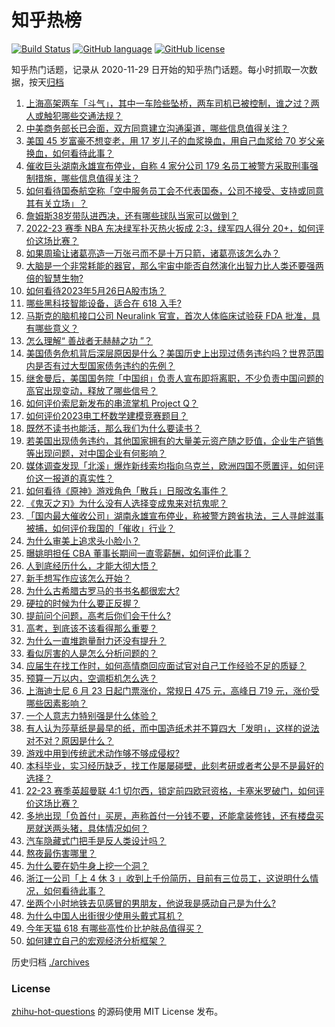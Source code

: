 # 知乎热榜
[![Build Status](https://github.com/ToWeLong/zhihu-hot-questions/workflows/CI/badge.svg)](https://github.com/ToWeLong/zhihu-hot-questions/actions)
[![GitHub language](https://img.shields.io/badge/language-golang-orange.svg)](https://golang.org/)
[![GitHub license](https://img.shields.io/github/license/ToWeLong/zhihu-hot-questions)](https://github.com/ToWeLong/zhihu-hot-questions/blob/main/LICENSE)

知乎热门话题，记录从 2020-11-29 日开始的知乎热门话题。每小时抓取一次数据，按天[归档](./archives)

<!-- BEGIN -->

1. [上海高架两车「斗气」，其中一车险些坠桥，两车司机已被控制，谁之过？两人或触犯哪些交通法规？](https://www.zhihu.com/question/602930753)
1. [中美商务部长已会面，双方同意建立沟通渠道，哪些信息值得关注？](https://www.zhihu.com/question/603100567)
1. [美国 45 岁富豪不想变老，用 17 岁儿子的血浆换血，用自己血浆给 70 岁父亲换血，如何看待此事？](https://www.zhihu.com/question/602746673)
1. [催收巨头湖南永雄宣布停业，自称 4 家分公司 179 名员工被警方采取刑事强制措施，哪些信息值得关注？](https://www.zhihu.com/question/602921758)
1. [如何看待国泰航空称「空中服务员工会不代表国泰，公司不接受、支持或同意其有关立场」？](https://www.zhihu.com/question/602951245)
1. [詹姆斯38岁带队进西决，还有哪些球队当家可以做到？](https://www.zhihu.com/question/602554847)
1. [2022-23 赛季 NBA 东决绿军扑灭热火扳成 2:3，绿军四人得分 20+，如何评价这场比赛？](https://www.zhihu.com/question/603098666)
1. [如果周瑜让诸葛亮造一万张弓而不是十万只箭，诸葛亮该怎么办？](https://www.zhihu.com/question/599180204)
1. [大脑是一个非常耗能的器官，那么宇宙中能否自然演化出智力比人类还要强两倍的智慧生物?](https://www.zhihu.com/question/602635757)
1. [如何看待2023年5月26日A股市场？](https://www.zhihu.com/question/603003300)
1. [哪些黑科技智能设备，适合在 618 入手?](https://www.zhihu.com/question/602400245)
1. [马斯克的脑机接口公司 Neuralink 官宣，首次人体临床试验获 FDA 批准，具有哪些意义？](https://www.zhihu.com/question/603099259)
1. [怎么理解“ 善战者无赫赫之功 ”？](https://www.zhihu.com/question/409246699)
1. [美国债务危机背后深层原因是什么？美国历史上出现过债务违约吗？世界范围内是否有过大型国家债务违约的先例？](https://www.zhihu.com/question/602978037)
1. [继舍曼后，美国国务院「中国组」负责人宣布即将离职，不少负责中国问题的高官出现变动，释放了哪些信号？](https://www.zhihu.com/question/602926143)
1. [如何评价索尼新发布的串流掌机 Project Q？](https://www.zhihu.com/question/602904141)
1. [如何评价2023电工杯数学建模竞赛题目？](https://www.zhihu.com/question/602923506)
1. [既然不读书也能活，那么我们为什么要读书？](https://www.zhihu.com/question/602529882)
1. [若美国出现债务违约，其他国家拥有的大量美元资产随之贬值，企业生产销售等出现问题，对中国企业有何影响？](https://www.zhihu.com/question/602978679)
1. [媒体调查发现「北溪」爆炸新线索均指向乌克兰，欧洲四国不愿置评，如何评价这一报道的真实性？](https://www.zhihu.com/question/602514900)
1. [如何看待《原神》游戏角色「散兵」日服改名事件？](https://www.zhihu.com/question/602909061)
1. [《鬼灭之刃》为什么没有人选择变成鬼来对抗鬼呢？](https://www.zhihu.com/question/510896411)
1. [「国内最大催收公司」湖南永雄宣布停业，称被警方跨省执法，三人寻衅滋事被捕，如何评价我国的「催收」行业？](https://www.zhihu.com/question/602932951)
1. [为什么审美上追求头小脸小？](https://www.zhihu.com/question/296908297)
1. [曝姚明担任 CBA 董事长期间一直零薪酬，如何评价此事？](https://www.zhihu.com/question/602953014)
1. [人到底经历什么，才能大彻大悟？](https://www.zhihu.com/question/600714845)
1. [新手想写作应该怎么开始？](https://www.zhihu.com/question/559374801)
1. [为什么古希腊古罗马的书书名都很宏大?](https://www.zhihu.com/question/602389731)
1. [硬拉的时候为什么要正反握？](https://www.zhihu.com/question/597213743)
1. [提前问个问题，高考后你们会干什么?](https://www.zhihu.com/question/602695797)
1. [高考，到底该不该看得那么重要？](https://www.zhihu.com/question/602841168)
1. [为什么一直堆跑量耐力还没有提升？](https://www.zhihu.com/question/602223470)
1. [看似厉害的人是怎么分析问题的？](https://www.zhihu.com/question/304174916)
1. [应届生在找工作时，如何高情商回应面试官对自己工作经验不足的质疑？](https://www.zhihu.com/question/602860867)
1. [预算一万以内，空调柜机怎么选？](https://www.zhihu.com/question/585897381)
1. [上海迪士尼 6 月 23 日起门票涨价，常规日 475 元，高峰日 719 元，涨价受哪些因素影响？](https://www.zhihu.com/question/603035246)
1. [一个人意志力特别强是什么体验？](https://www.zhihu.com/question/268534331)
1. [有人认为莎草纸是最早的纸，而中国造纸术并不算四大「发明」，这样的说法对不对？原因是什么？](https://www.zhihu.com/question/67478269)
1. [游戏中用到传统武术动作够不够成侵权?](https://www.zhihu.com/question/602908044)
1. [本科毕业，实习经历缺乏，找工作屡屡碰壁，此刻考研或者考公是不是最好的选择？](https://www.zhihu.com/question/602861165)
1. [22-23 赛季英超曼联 4:1 切尔西，锁定前四欧冠资格，卡塞米罗破门，如何评价这场比赛？](https://www.zhihu.com/question/603074697)
1. [多地出现「负首付」买房，声称首付一分钱不要，还能拿装修钱，还有楼盘买房就送两头猪，具体情况如何？](https://www.zhihu.com/question/602858439)
1. [汽车隐藏式门把手是反人类设计吗？](https://www.zhihu.com/question/599358373)
1. [熬夜最伤害哪里？](https://www.zhihu.com/question/498308126)
1. [为什么要在奶牛身上挖一个洞？](https://www.zhihu.com/question/596521307)
1. [浙江一公司「上 4 休 3 」收到上千份简历，目前有三位员工，这说明什么情况，如何看待此事？](https://www.zhihu.com/question/602514619)
1. [坐两个小时地铁去见感冒的男朋友，他说我是感动自己是为什么?](https://www.zhihu.com/question/590357230)
1. [为什么中国人出街很少使用头戴式耳机？](https://www.zhihu.com/question/50900152)
1. [今年天猫 618 有哪些高性价比护肤品值得买？](https://www.zhihu.com/question/602555570)
1. [如何建立自己的宏观经济分析框架？](https://www.zhihu.com/question/46135259)

<!-- END -->

历史归档 [./archives](./archives)


### License
[zhihu-hot-questions](https://github.com/towelong/zhihu-hot-questions) 的源码使用 MIT License 发布。